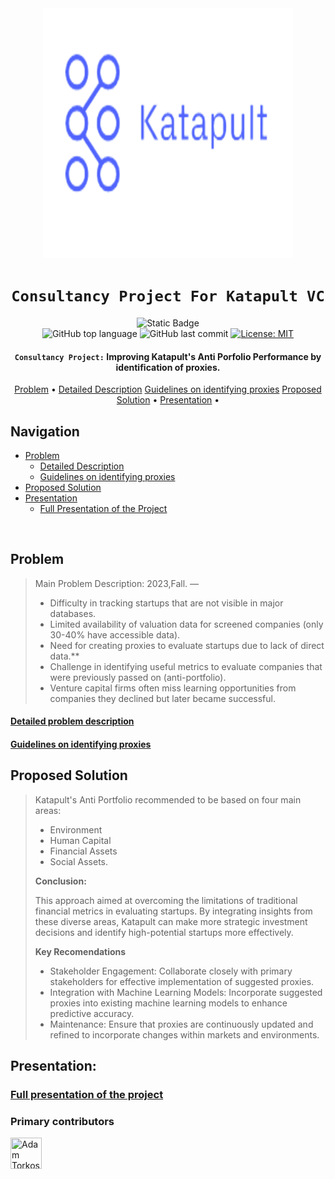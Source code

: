 <div align="center">

<img src="./Problem/Katapult_logo.png" alt="Katapultlogo" width="400" height="400"/>

# `Consultancy Project For Katapult VC`

![Static Badge](https://img.shields.io/badge/mission-Katapult's_Anti_Portfolio-purple)
<br />
![GitHub top language](https://img.shields.io/github/languages/top/adamsky777/Consultancy_KatapultVC)
![GitHub last commit](https://img.shields.io/github/last-commit/adamsky777/Consultancy_KatapultVC)
[![License: MIT](https://img.shields.io/badge/License-MIT-green.svg)](https://opensource.org/licenses/MIT)

<p class="align center">
<h4><code>Consultancy Project:</code> Improving Katapult's Anti Porfolio Performance by identification of proxies.</h4>
</p>

[Problem](#Problem) •
[Detailed Description](#detailed-problem-description)
[Guidelines on identifying proxies](#guidelines-on-identifying-proxies)
[Proposed Solution](#proposed-solution) •
[Presentation](#Presentation) •


</div>

## Navigation

- [Problem](#Problem)
  - [Detailed Description](https://github.com/adamsky777/Consultancy_KatapultVC/blob/main/Problem/GRA%2041463_Problem2_Katapult_Business%20Analytics.pdf)
  - [Guidelines on identifying proxies](https://github.com/adamsky777/Consultancy_KatapultVC/blob/main/Problem/Guidelines%20for%20Identifying%20Proxies%20in%20Anti-Portfolio%20Tracking.pdf)
- [Proposed Solution](#proposed-solution)
- [Presentation](#presentation)
  - [Full Presentation of the Project](#full-presentation-of-the-project)

<br />

## Problem

> Main Problem Description:  2023,Fall. — 
> * Difficulty in tracking startups that are not visible in major databases.
> * Limited availability of valuation data for screened companies (only 30-40% have accessible data).
> * Need for creating proxies to evaluate startups due to lack of direct data.**
> * Challenge in identifying useful metrics to evaluate companies that were previously passed on (anti-portfolio).
> *  Venture capital firms often miss learning opportunities from companies they declined but later became successful.

#### [Detailed problem description](https://github.com/adamsky777/Consultancy_KatapultVC/blob/main/Problem/GRA%2041463_Problem2_Katapult_Business%20Analytics.pdf)

#### [Guidelines on identifying proxies](https://github.com/adamsky777/Consultancy_KatapultVC/blob/main/Problem/Guidelines%20for%20Identifying%20Proxies%20in%20Anti-Portfolio%20Tracking.pdf)

## Proposed Solution

>  Katapult's Anti Portfolio recommended to be based on four main
areas: 
> * Environment 
> * Human Capital 
> * Financial Assets 
> * Social Assets.
> 
> **Conclusion:**
> 
> This approach aimed at overcoming the limitations of traditional financial metrics in
evaluating startups. By integrating insights from these diverse areas, Katapult can
make more strategic investment decisions and identify high-potential startups
more effectively.
> 
> **Key Recomendations**
> 
> * Stakeholder Engagement: Collaborate closely with primary stakeholders for effective implementation of
suggested proxies. 
> * Integration with Machine Learning Models: Incorporate suggested proxies into existing machine learning models to
enhance predictive accuracy. 
> *  Maintenance: Ensure that proxies are continuously updated and refined to incorporate
changes within markets and environments.

## Presentation:

### [Full presentation of the project](https://github.com/adamsky777/Consultancy_KatapultVC/blob/main/Katapult%20VC%20-%20Consultancy%20Project%20.pdf)
     

### Primary contributors

<a href="https://github.com/adamsky777"><img height="50" src="https://avatars.githubusercontent.com/u/73426467?s=400&u=9c2283f010f179f17aaa58a0b9fbc68efd8014fd&v=4" title="Adam Torkos" width="50"/></a>

